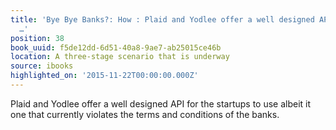 ```yaml
---
title: 'Bye Bye Banks?: How : Plaid and Yodlee offer a well designed API for the startups
  …'
position: 38
book_uuid: f5de12dd-6d51-40a8-9ae7-ab25015ce46b
location: A three-stage scenario that is underway
source: ibooks
highlighted_on: '2015-11-22T00:00:00.000Z'
---
```


Plaid and Yodlee offer a well designed API for the startups to use albeit it one that currently violates the terms and conditions of the banks.